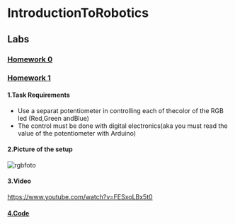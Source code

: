 # IntroductionToRobotics
## Labs
### [Homework 0](https://github.com/marianeacsu/IntroductionToRobotics/tree/main/Lab1)
### [Homework 1](https://github.com/marianeacsu/IntroductionToRobotics/tree/main/hw2)

#### 1.Task Requirements

- Use a separat potentiometer in controlling each of thecolor of the RGB led (Red,Green andBlue)
- The control must be done with digital electronics(aka you must read the value of the potentiometer with Arduino)

#### 2.Picture of the setup

![rgbfoto](https://user-images.githubusercontent.com/58784210/138951953-d30e55f6-c280-4114-9c62-aad667f55486.jpeg)


#### 3.Video 

https://www.youtube.com/watch?v=FESxoLBx5t0


#### [4.Code](https://github.com/marianeacsu/IntroductionToRobotics/blob/main/hw2/try.ino)


